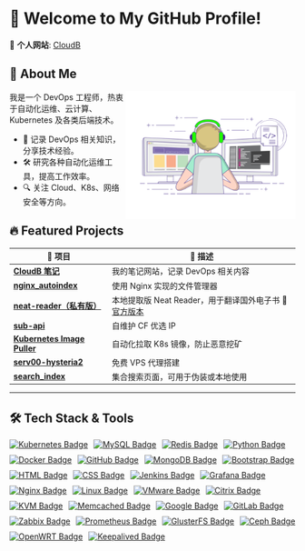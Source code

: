 

# 🌟 Welcome to My GitHub Profile!

🚀 **个人网站**: [CloudB](https://www.cloudb.pub/)
## 📌 About Me
<img align="right" width="300" src=".README.assets/coding-freak.gif" />
 我是一个 DevOps 工程师，热衷于自动化运维、云计算、Kubernetes 及各类后端技术。

- 📖 记录 DevOps 相关知识，分享技术经验。
- 🛠️ 研究各种自动化运维工具，提高工作效率。
- 🔍 关注 Cloud、K8s、网络安全等方向。



## 🔥 Featured Projects

| 📁 项目                                                       | 📌 描述                                                       |
| ------------------------------------------------------------ | ------------------------------------------------------------ |
| [**CloudB 笔记**](https://github.com/xyz349925756/cloudb)    | 我的笔记网站，记录 DevOps 相关内容                           |
| [**nginx_autoindex**](https://github.com/xyz349925756/nginx_autoindex) | 使用 Nginx 实现的文件管理器                                  |
| [**neat-reader（私有版）**](https://github.com/xyz349925756/neat-reader) | 本地提取版 Neat Reader，用于翻译国外电子书 🔗[官方版本](https://www.neat-reader.cn/webapp#/) |
| [**sub-api**](https://github.com/xyz349925756/sub-api)       | 自维护 CF 优选 IP                                            |
| [**Kubernetes Image Puller**](https://github.com/xyz349925756/kubernetes) | 自动化拉取 K8s 镜像，防止恶意挖矿                            |
| [**serv00-hysteria2**](https://github.com/xyz349925756/serv00-hysteria2) | 免费 VPS 代理搭建                                            |
| [**search_index**](https://github.com/xyz349925756/search_index) | 集合搜索页面，可用于伪装或本地使用                           |



---



## 🛠️ Tech Stack & Tools

<div style="display: flex; align-items: center; flex-wrap: wrap; gap: 10px;">
  <a href="https://kubernetes.io/" target="_blank">
    <img src="https://img.shields.io/badge/Kubernetes-v1.28-blue?style=flat-square&logo=kubernetes&logoColor=white" alt="Kubernetes Badge"/>
  </a>
  <a href="https://www.mysql.com/" target="_blank">
    <img src="https://img.shields.io/badge/MySQL-8.0-blue?style=flat-square&logo=mysql&logoColor=white" alt="MySQL Badge"/>
  </a>
  <a href="https://redis.io/" target="_blank">
    <img src="https://img.shields.io/badge/Redis-7.0-red?style=flat-square&logo=redis&logoColor=white" alt="Redis Badge"/>
  </a>
  <a href="https://www.python.org/" target="_blank">
    <img src="https://img.shields.io/badge/Python-3.9-blue?style=flat-square&logo=python&logoColor=white" alt="Python Badge"/>
  </a>
  <a href="https://www.docker.com/" target="_blank">
    <img src="https://img.shields.io/badge/Docker-latest-blue?style=flat-square&logo=docker&logoColor=white" alt="Docker Badge"/>
  </a>
  <a href="https://github.com/" target="_blank">
    <img src="https://img.shields.io/badge/GitHub-Profile-black?style=flat-square&logo=github&logoColor=white" alt="GitHub Badge"/>
  </a>
  <a href="https://www.mongodb.com/" target="_blank">
    <img src="https://img.shields.io/badge/MongoDB-latest-green?style=flat-square&logo=mongodb&logoColor=white" alt="MongoDB Badge"/>
  </a>
  <a href="https://getbootstrap.com/" target="_blank">
    <img src="https://img.shields.io/badge/Bootstrap-v5-purple?style=flat-square&logo=bootstrap&logoColor=white" alt="Bootstrap Badge"/>
  </a>
  <a href="https://www.w3schools.com/html/" target="_blank">
    <img src="https://img.shields.io/badge/HTML-v5-orange?style=flat-square&logo=html5&logoColor=white" alt="HTML Badge"/>
  </a>
  <a href="https://www.w3schools.com/css/" target="_blank">
    <img src="https://img.shields.io/badge/CSS-v3-blue?style=flat-square&logo=css3&logoColor=white" alt="CSS Badge"/>
  </a>
  <a href="https://www.jenkins.io/" target="_blank">
    <img src="https://img.shields.io/badge/Jenkins-latest-orange?style=flat-square&logo=jenkins&logoColor=white" alt="Jenkins Badge"/>
  </a>
  <a href="https://grafana.com/" target="_blank">
    <img src="https://img.shields.io/badge/Grafana-latest-orange?style=flat-square&logo=grafana&logoColor=white" alt="Grafana Badge"/>
  </a>
  <a href="https://nginx.org/" target="_blank">
    <img src="https://img.shields.io/badge/Nginx-latest-green?style=flat-square&logo=nginx&logoColor=white" alt="Nginx Badge"/>
  </a>
  <a href="https://www.kernel.org/" target="_blank">
    <img src="https://img.shields.io/badge/Linux-latest-black?style=flat-square&logo=linux&logoColor=white" alt="Linux Badge"/>
  </a>
  <a href="https://www.vmware.com/" target="_blank">
    <img src="https://img.shields.io/badge/VMware-latest-blue?style=flat-square&logo=vmware&logoColor=white" alt="VMware Badge"/>
  </a>
  <a href="https://www.citrix.com/" target="_blank">
    <img src="https://img.shields.io/badge/Citrix-latest-blue?style=flat-square&logo=citrix&logoColor=white" alt="Citrix Badge"/>
  </a>
  <a href="https://www.linux-kvm.org/" target="_blank">
    <img src="https://img.shields.io/badge/KVM-latest-red?style=flat-square&logo=redhat&logoColor=white" alt="KVM Badge"/>
  </a>
  <a href="https://www.memcached.org/" target="_blank">
    <img src="https://img.shields.io/badge/Memcached-latest-blue?style=flat-square&logo=memcached&logoColor=white" alt="Memcached Badge"/>
  </a>
  <a href="https://www.google.com/" target="_blank">
    <img src="https://img.shields.io/badge/Google-latest-blue?style=flat-square&logo=google&logoColor=white" alt="Google Badge"/>
  </a>
  <a href="https://about.gitlab.com/" target="_blank">
    <img src="https://img.shields.io/badge/GitLab-latest-orange?style=flat-square&logo=gitlab&logoColor=white" alt="GitLab Badge"/>
  </a>
  <a href="https://www.zabbix.com/" target="_blank">
    <img src="https://img.shields.io/badge/Zabbix-latest-red?style=flat-square&logo=zabbix&logoColor=white" alt="Zabbix Badge"/>
  </a>
  <a href="https://prometheus.io/" target="_blank">
    <img src="https://img.shields.io/badge/Prometheus-latest-orange?style=flat-square&logo=prometheus&logoColor=white" alt="Prometheus Badge"/>
  </a>
  <a href="https://www.gluster.org/" target="_blank">
    <img src="https://img.shields.io/badge/GlusterFS-latest-orange?style=flat-square&logo=glusterfs&logoColor=white" alt="GlusterFS Badge"/>
  </a>
  <a href="https://ceph.io/" target="_blank">
    <img src="https://img.shields.io/badge/Ceph-latest-blue?style=flat-square&logo=ceph&logoColor=white" alt="Ceph Badge"/>
  </a>
  <a href="https://openwrt.org/" target="_blank">
    <img src="https://img.shields.io/badge/OpenWRT-latest-orange?style=flat-square&logo=openwrt&logoColor=white" alt="OpenWRT Badge"/>
  </a>
  <a href="https://www.keepalived.org/" target="_blank">
    <img src="https://img.shields.io/badge/Keepalived-latest-green?style=flat-square&logo=keepalived&logoColor=white" alt="Keepalived Badge"/>
  </a>
</div>
